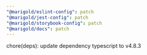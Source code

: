 ```yaml
---
"@marigold/eslint-config": patch
"@marigold/jest-config": patch
"@marigold/storybook-config": patch
"@marigold/docs": patch
---
```


chore(deps): update dependency typescript to v4.8.3

